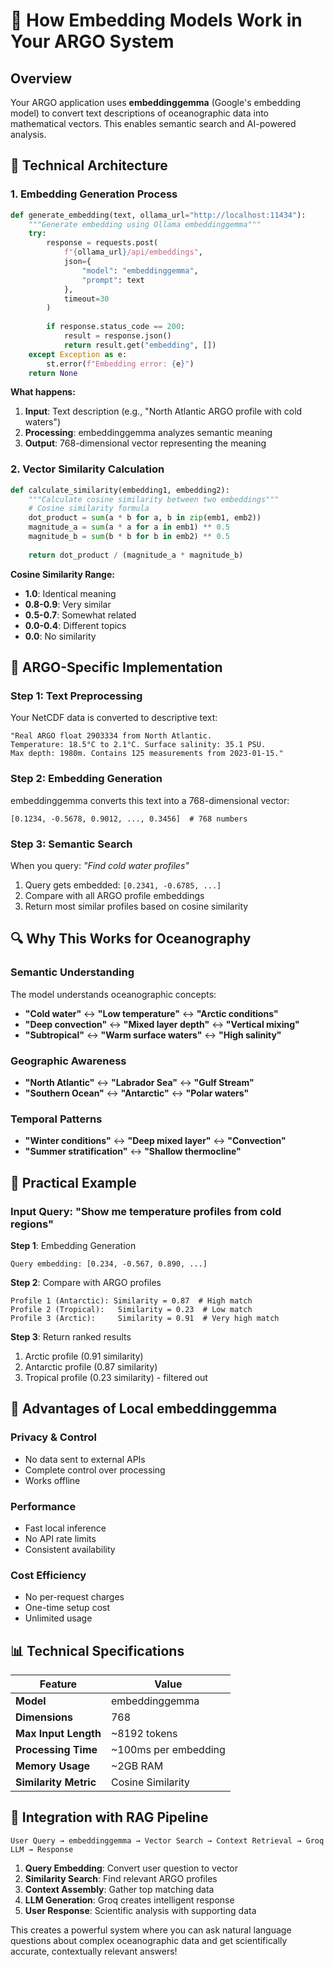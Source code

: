 # 🧠 How Embedding Models Work in Your ARGO System

## Overview
Your ARGO application uses **embeddinggemma** (Google's embedding model) to convert text descriptions of oceanographic data into mathematical vectors. This enables semantic search and AI-powered analysis.

## 🔧 Technical Architecture

### 1. **Embedding Generation Process**
```python
def generate_embedding(text, ollama_url="http://localhost:11434"):
    """Generate embedding using Ollama embeddinggemma"""
    try:
        response = requests.post(
            f"{ollama_url}/api/embeddings",
            json={
                "model": "embeddinggemma",
                "prompt": text
            },
            timeout=30
        )
        
        if response.status_code == 200:
            result = response.json()
            return result.get("embedding", [])
    except Exception as e:
        st.error(f"Embedding error: {e}")
    return None
```

**What happens:**
1. **Input**: Text description (e.g., "North Atlantic ARGO profile with cold waters")
2. **Processing**: embeddinggemma analyzes semantic meaning
3. **Output**: 768-dimensional vector representing the meaning

### 2. **Vector Similarity Calculation**
```python
def calculate_similarity(embedding1, embedding2):
    """Calculate cosine similarity between two embeddings"""
    # Cosine similarity formula
    dot_product = sum(a * b for a, b in zip(emb1, emb2))
    magnitude_a = sum(a * a for a in emb1) ** 0.5
    magnitude_b = sum(b * b for b in emb2) ** 0.5
    
    return dot_product / (magnitude_a * magnitude_b)
```

**Cosine Similarity Range:**
- **1.0**: Identical meaning
- **0.8-0.9**: Very similar
- **0.5-0.7**: Somewhat related
- **0.0-0.4**: Different topics
- **0.0**: No similarity

## 🌊 ARGO-Specific Implementation

### **Step 1: Text Preprocessing**
Your NetCDF data is converted to descriptive text:
```
"Real ARGO float 2903334 from North Atlantic. 
Temperature: 18.5°C to 2.1°C. Surface salinity: 35.1 PSU. 
Max depth: 1980m. Contains 125 measurements from 2023-01-15."
```

### **Step 2: Embedding Generation**
embeddinggemma converts this text into a 768-dimensional vector:
```
[0.1234, -0.5678, 0.9012, ..., 0.3456]  # 768 numbers
```

### **Step 3: Semantic Search**
When you query: *"Find cold water profiles"*
1. Query gets embedded: `[0.2341, -0.6785, ...]`
2. Compare with all ARGO profile embeddings
3. Return most similar profiles based on cosine similarity

## 🔍 Why This Works for Oceanography

### **Semantic Understanding**
The model understands oceanographic concepts:
- **"Cold water"** ↔ **"Low temperature"** ↔ **"Arctic conditions"**
- **"Deep convection"** ↔ **"Mixed layer depth"** ↔ **"Vertical mixing"**
- **"Subtropical"** ↔ **"Warm surface waters"** ↔ **"High salinity"**

### **Geographic Awareness**
- **"North Atlantic"** ↔ **"Labrador Sea"** ↔ **"Gulf Stream"**
- **"Southern Ocean"** ↔ **"Antarctic"** ↔ **"Polar waters"**

### **Temporal Patterns**
- **"Winter conditions"** ↔ **"Deep mixed layer"** ↔ **"Convection"**
- **"Summer stratification"** ↔ **"Shallow thermocline"**

## 🎯 Practical Example

### Input Query: "Show me temperature profiles from cold regions"

**Step 1**: Embedding Generation
```
Query embedding: [0.234, -0.567, 0.890, ...]
```

**Step 2**: Compare with ARGO profiles
```
Profile 1 (Antarctic): Similarity = 0.87  # High match
Profile 2 (Tropical):   Similarity = 0.23  # Low match  
Profile 3 (Arctic):     Similarity = 0.91  # Very high match
```

**Step 3**: Return ranked results
1. Arctic profile (0.91 similarity)
2. Antarctic profile (0.87 similarity)
3. Tropical profile (0.23 similarity) - filtered out

## 🚀 Advantages of Local embeddinggemma

### **Privacy & Control**
- No data sent to external APIs
- Complete control over processing
- Works offline

### **Performance**
- Fast local inference
- No API rate limits
- Consistent availability

### **Cost Efficiency**
- No per-request charges
- One-time setup cost
- Unlimited usage

## 📊 Technical Specifications

| Feature | Value |
|---------|-------|
| **Model** | embeddinggemma |
| **Dimensions** | 768 |
| **Max Input Length** | ~8192 tokens |
| **Processing Time** | ~100ms per embedding |
| **Memory Usage** | ~2GB RAM |
| **Similarity Metric** | Cosine Similarity |

## 🔧 Integration with RAG Pipeline

```
User Query → embeddinggemma → Vector Search → Context Retrieval → Groq LLM → Response
```

1. **Query Embedding**: Convert user question to vector
2. **Similarity Search**: Find relevant ARGO profiles  
3. **Context Assembly**: Gather top matching data
4. **LLM Generation**: Groq creates intelligent response
5. **User Response**: Scientific analysis with supporting data

This creates a powerful system where you can ask natural language questions about complex oceanographic data and get scientifically accurate, contextually relevant answers!